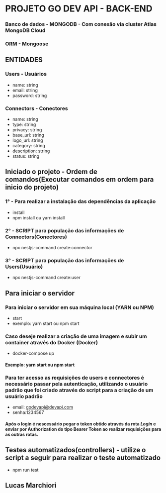 # PROJETO GO DEV API - BACK-END
### Banco de dados - MONGODB - Com conexão via cluster Atlas MongoDB Cloud
### ORM - Mongoose

## ENTIDADES
### Users - Usuários
- name: string
- email: string
- password: string

### Connectors - Conectores
- name: string
- type: string
- privacy: string
- base_url: string
- logo_url: string
- category: string
- description: string
- status: string

## Iniciado o projeto - Ordem de comandos(Executar comandos em ordem para inicio do projeto)

### 1° - Para realizar a instalação das dependências da aplicação
- install
- npm install ou yarn install

### 2° - SCRIPT para população das informações de Connectors(Conectores)
- npx nestjs-command create:connector

### 3° - SCRIPT para população das informações de Users(Usuário)
- npx nestjs-command create:user

## Para iniciar o servidor 

### Para iniciar o servidor em sua máquina local (YARN ou NPM)
- start
- exemplo: yarn start ou npm start

### Caso deseje realizar a criação de uma imagem e subir um container através do Docker (Docker)
- docker-compose up

#### Exemplo: yarn start ou npm start 

### Para ter acesso as requisições de users e connectores é necessário passar pela autenticação, utilizando o usuário padrão que foi criado através do script para a criação de um usuário padrão
- email: godevapi@devapi.com
- senha:1234567

#### Após o login é nescessário pegar o token obtido através da rota *Login* e enviar por Authorization do tipo Bearer Token ao realizar requisições para as outras rotas.

## Testes automatizados(controllers) - utilize o script a seguir para realizar o teste automatizado
- npm run test

## Lucas Marchiori
